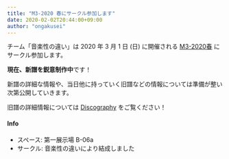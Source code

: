```yaml
---
title: "M3-2020 春にサークル参加します"
date: 2020-02-02T20:44:00+09:00
author: "ongakusei"
---
```


チーム「音楽性の違い」は 2020 年 3 月 1 日 (日) に開催される [M3-2020春](http://www.m3net.jp/) にサークル参加します。

**現在、新譜を鋭意制作中**です！

新譜の詳細な情報や、当日他に持っていく旧譜などの情報については準備が整い次第公開していきます。

旧譜の詳細情報については [Discography](/works/) をご覧ください！

#### Info

- スペース: 第一展示場 B-06a
- サークル: 音楽性の違いにより結成しました

